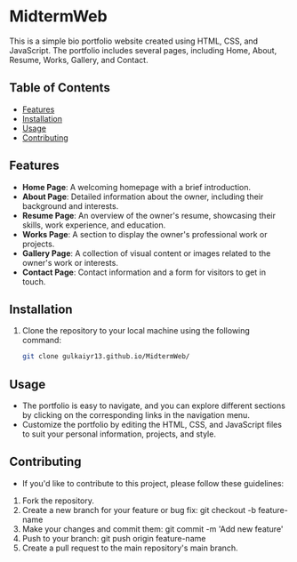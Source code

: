 # MidtermWeb

This is a simple bio portfolio website created using HTML, CSS, and JavaScript. The portfolio includes several pages, including Home, About, Resume, Works, Gallery, and Contact.

## Table of Contents

- [Features](#features)
- [Installation](#installation)
- [Usage](#usage)
- [Contributing](#contributing)

## Features

- **Home Page**: A welcoming homepage with a brief introduction.
- **About Page**: Detailed information about the owner, including their background and interests.
- **Resume Page**: An overview of the owner's resume, showcasing their skills, work experience, and education.
- **Works Page**: A section to display the owner's professional work or projects.
- **Gallery Page**: A collection of visual content or images related to the owner's work or interests.
- **Contact Page**: Contact information and a form for visitors to get in touch.

## Installation

1. Clone the repository to your local machine using the following command:

   ```sh
   git clone gulkaiyr13.github.io/MidtermWeb/

   
## Usage

- The portfolio is easy to navigate, and you can explore different sections by clicking on the corresponding links in the navigation menu.
- Customize the portfolio by editing the HTML, CSS, and JavaScript files to suit your personal information, projects, and style.

## Contributing

- If you'd like to contribute to this project, please follow these guidelines:

1. Fork the repository.
2. Create a new branch for your feature or bug fix: git checkout -b feature-name
3. Make your changes and commit them: git commit -m 'Add new feature'
4. Push to your branch: git push origin feature-name
5. Create a pull request to the main repository's main branch.
